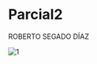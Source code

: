 # Parcial2
ROBERTO SEGADO DÍAZ

![1](https://github.com/RobertoSgD/ExamenEV2ED/assets/156667680/2e0ddee6-8000-4b06-90d7-7849cd6ffe91)
